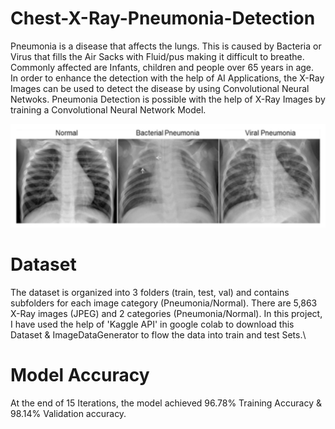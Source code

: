 # Chest-X-Ray-Pneumonia-Detection
Pneumonia is a disease that affects the lungs. This is caused by Bacteria or Virus that fills the Air Sacks with Fluid/pus making it difficult to breathe.\
Commonly affected are Infants, children and people over 65 years in age.\
In order to enhance the detection with the help of AI Applications, the X-Ray Images can be used to detect the disease by using Convolutional Neural Netwoks.
Pneumonia Detection is possible with the help of X-Ray Images by training a Convolutional Neural Network Model.

![](Images/Image.png)

# Dataset
The dataset is organized into 3 folders (train, test, val) and contains subfolders for each image category (Pneumonia/Normal). There are 5,863 X-Ray images (JPEG) and 2 categories (Pneumonia/Normal). In this project, I have used the help of 'Kaggle API' in google colab to download this Dataset & ImageDataGenerator to flow the data into train and test Sets.\

# Model Accuracy
At the end of 15 Iterations, the model achieved 96.78% Training Accuracy & 98.14% Validation accuracy.


